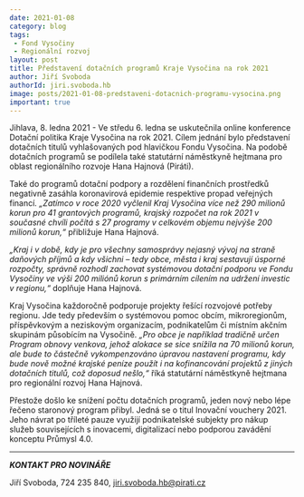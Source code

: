 ```yaml
---
date: 2021-01-08
category: blog
tags:
 - Fond Vysočiny 
 - Regionální rozvoj
layout: post
title: Představení dotačních programů Kraje Vysočina na rok 2021
author: Jiří Svoboda
authorId: jiri.svoboda.hb
image: posts/2021-01-08-predstaveni-dotacnich-programu-vysocina.png
important: true
---
```


Jihlava, 8. ledna 2021 - Ve středu 6. ledna se uskutečnila online konference Dotační politika Kraje Vysočina na rok 2021. Cílem jednání bylo představení dotačních titulů vyhlašovaných pod hlavičkou Fondu Vysočina. Na podobě dotačních programů se podílela také statutární náměstkyně hejtmana pro oblast regionálního rozvoje Hana Hajnová (Piráti).

Také do programů dotační podpory a rozdělení finančních prostředků negativně zasáhla koronavirová epidemie respektive propad veřejných financí. *„Zatímco v roce 2020 vyčlenil Kraj Vysočina více než 290 milionů korun pro 41 grantových programů, krajský rozpočet na rok 2021 v současné chvíli počítá s 27 programy v celkovém objemu nejvýše 200 milionů korun,“* přibližuje Hana Hajnová.

*„Kraj i v době, kdy je pro všechny samosprávy nejasný vývoj na straně daňových příjmů a kdy všichni – tedy obce, města i kraj sestavují úsporné rozpočty, správně rozhodl zachovat systémovou dotační podporu ve Fondu Vysočiny ve výši 200 miliónů korun s primárním cílením na udržení investic v regionu,“* doplňuje Hana Hajnová.

Kraj Vysočina každoročně podporuje projekty řešící rozvojové potřeby regionu. Jde tedy především o systémovou pomoc obcím, mikroregionům, příspěvkovým a neziskovým organizacím, podnikatelům či místním akčním skupinám působícím na Vysočině. *„Pro obce je například tradičně určen Program obnovy venkova, jehož alokace se sice snížila na 70 milionů korun, ale bude to částečně vykompenzováno úpravou nastavení programu, kdy bude nově možné krajské peníze použít i na kofinancování projektů z jiných dotačních titulů, což doposud nešlo,“* říká statutární náměstkyně hejtmana pro regionální rozvoj Hana Hajnová.

Přestože došlo ke snížení počtu dotačních programů, jeden nový nebo lépe řečeno staronový program přibyl. Jedná se o titul Inovační vouchery 2021. Jeho návrat po tříleté pauze využijí podnikatelské subjekty pro nákup služeb souvisejících s inovacemi, digitalizací nebo podporou zavádění konceptu Průmysl 4.0.

---

***KONTAKT PRO NOVINÁŘE*** 

Jiří Svoboda, 724 235 840, <jiri.svoboda.hb@pirati.cz>
